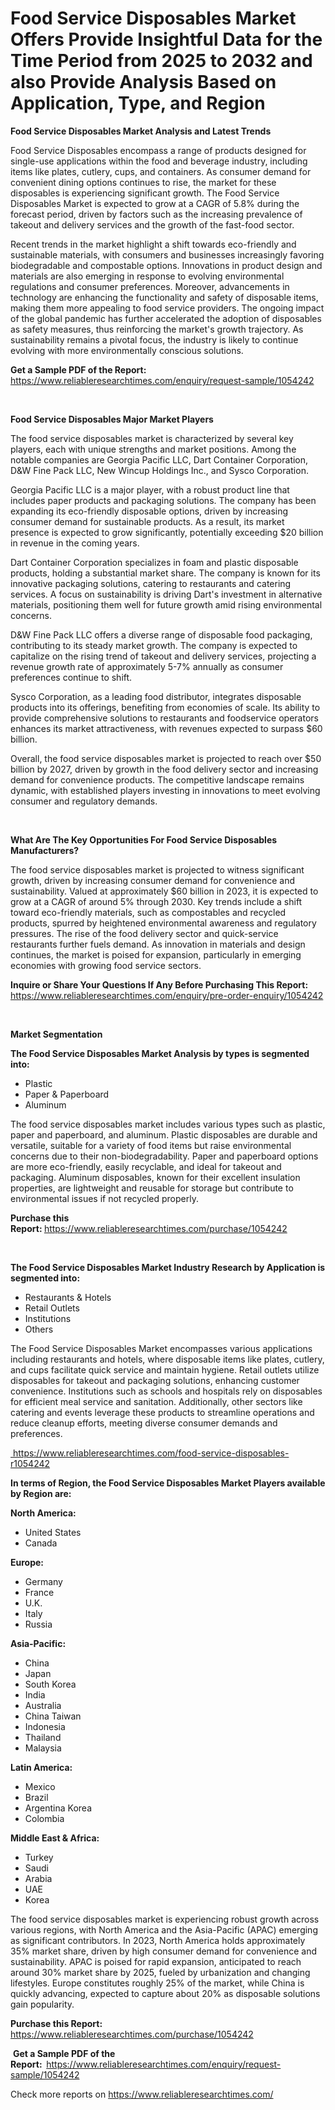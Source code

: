 <p><h1>Food Service Disposables Market Offers Provide Insightful Data for the Time Period from 2025 to 2032 and also Provide Analysis Based on Application, Type, and Region</h1></p><p><strong>Food Service Disposables Market Analysis and Latest Trends</strong></p>
<p><p>Food Service Disposables encompass a range of products designed for single-use applications within the food and beverage industry, including items like plates, cutlery, cups, and containers. As consumer demand for convenient dining options continues to rise, the market for these disposables is experiencing significant growth. The Food Service Disposables Market is expected to grow at a CAGR of 5.8% during the forecast period, driven by factors such as the increasing prevalence of takeout and delivery services and the growth of the fast-food sector.</p><p>Recent trends in the market highlight a shift towards eco-friendly and sustainable materials, with consumers and businesses increasingly favoring biodegradable and compostable options. Innovations in product design and materials are also emerging in response to evolving environmental regulations and consumer preferences. Moreover, advancements in technology are enhancing the functionality and safety of disposable items, making them more appealing to food service providers. The ongoing impact of the global pandemic has further accelerated the adoption of disposables as safety measures, thus reinforcing the market's growth trajectory. As sustainability remains a pivotal focus, the industry is likely to continue evolving with more environmentally conscious solutions.</p></p>
<p><strong>Get a Sample PDF of the Report:&nbsp;</strong> <a href="https://www.reliableresearchtimes.com/enquiry/request-sample/1054242?utm_campaign=2451&utm_medium=2&utm_source=Github&utm_content=ia&utm_term=14022025&utm_id=food-service-disposables">https://www.reliableresearchtimes.com/enquiry/request-sample/1054242</a></p>
<p>&nbsp;</p>
<p><strong>Food Service Disposables Major Market Players</strong></p>
<p><p>The food service disposables market is characterized by several key players, each with unique strengths and market positions. Among the notable companies are Georgia Pacific LLC, Dart Container Corporation, D&W Fine Pack LLC, New Wincup Holdings Inc., and Sysco Corporation.</p><p>Georgia Pacific LLC is a major player, with a robust product line that includes paper products and packaging solutions. The company has been expanding its eco-friendly disposable options, driven by increasing consumer demand for sustainable products. As a result, its market presence is expected to grow significantly, potentially exceeding $20 billion in revenue in the coming years.</p><p>Dart Container Corporation specializes in foam and plastic disposable products, holding a substantial market share. The company is known for its innovative packaging solutions, catering to restaurants and catering services. A focus on sustainability is driving Dart's investment in alternative materials, positioning them well for future growth amid rising environmental concerns.</p><p>D&W Fine Pack LLC offers a diverse range of disposable food packaging, contributing to its steady market growth. The company is expected to capitalize on the rising trend of takeout and delivery services, projecting a revenue growth rate of approximately 5-7% annually as consumer preferences continue to shift.</p><p>Sysco Corporation, as a leading food distributor, integrates disposable products into its offerings, benefiting from economies of scale. Its ability to provide comprehensive solutions to restaurants and foodservice operators enhances its market attractiveness, with revenues expected to surpass $60 billion.</p><p>Overall, the food service disposables market is projected to reach over $50 billion by 2027, driven by growth in the food delivery sector and increasing demand for convenience products. The competitive landscape remains dynamic, with established players investing in innovations to meet evolving consumer and regulatory demands.</p></p>
<p>&nbsp;</p>
<p><strong>What Are The Key Opportunities For Food Service Disposables Manufacturers?</strong></p>
<p><p>The food service disposables market is projected to witness significant growth, driven by increasing consumer demand for convenience and sustainability. Valued at approximately $60 billion in 2023, it is expected to grow at a CAGR of around 5% through 2030. Key trends include a shift toward eco-friendly materials, such as compostables and recycled products, spurred by heightened environmental awareness and regulatory pressures. The rise of the food delivery sector and quick-service restaurants further fuels demand. As innovation in materials and design continues, the market is poised for expansion, particularly in emerging economies with growing food service sectors.</p></p>
<p><strong>Inquire or Share Your Questions If Any Before Purchasing This Report:</strong> <a href="https://www.reliableresearchtimes.com/enquiry/pre-order-enquiry/1054242?utm_campaign=2451&utm_medium=2&utm_source=Github&utm_content=ia&utm_term=14022025&utm_id=food-service-disposables">https://www.reliableresearchtimes.com/enquiry/pre-order-enquiry/1054242</a></p>
<p>&nbsp;</p>
<p><strong>Market Segmentation</strong></p>
<p><strong>The Food Service Disposables Market Analysis by types is segmented into:</strong></p>
<p><ul><li>Plastic</li><li>Paper & Paperboard</li><li>Aluminum</li></ul></p>
<p><p>The food service disposables market includes various types such as plastic, paper and paperboard, and aluminum. Plastic disposables are durable and versatile, suitable for a variety of food items but raise environmental concerns due to their non-biodegradability. Paper and paperboard options are more eco-friendly, easily recyclable, and ideal for takeout and packaging. Aluminum disposables, known for their excellent insulation properties, are lightweight and reusable for storage but contribute to environmental issues if not recycled properly.</p></p>
<p><strong>Purchase this Report:&nbsp;</strong><a href="https://www.reliableresearchtimes.com/purchase/1054242?utm_campaign=2451&utm_medium=2&utm_source=Github&utm_content=ia&utm_term=14022025&utm_id=food-service-disposables">https://www.reliableresearchtimes.com/purchase/1054242</a></p>
<p>&nbsp;</p>
<p><strong>The Food Service Disposables Market Industry Research by Application is segmented into:</strong></p>
<p><ul><li>Restaurants & Hotels</li><li>Retail Outlets</li><li>Institutions</li><li>Others</li></ul></p>
<p><p>The Food Service Disposables Market encompasses various applications including restaurants and hotels, where disposable items like plates, cutlery, and cups facilitate quick service and maintain hygiene. Retail outlets utilize disposables for takeout and packaging solutions, enhancing customer convenience. Institutions such as schools and hospitals rely on disposables for efficient meal service and sanitation. Additionally, other sectors like catering and events leverage these products to streamline operations and reduce cleanup efforts, meeting diverse consumer demands and preferences.</p></p>
<p><a href="https://www.reliableresearchtimes.com/food-service-disposables-r1054242?utm_campaign=2451&utm_medium=2&utm_source=Github&utm_content=ia&utm_term=14022025&utm_id=food-service-disposables">&nbsp;https://www.reliableresearchtimes.com/food-service-disposables-r1054242</a></p>
<p><strong>In terms of Region, the Food Service Disposables Market Players available by Region are:</strong></p>
<p>
    <p> <strong> North America: </strong>
        <ul>
            <li>United States</li>
            <li>Canada</li>
        </ul>
        </p> 
    <p> <strong> Europe: </strong>
        <ul>
            <li>Germany</li>
            <li>France</li>
            <li>U.K.</li>
            <li>Italy</li>
            <li>Russia</li>
        </ul>
        </p> 
    <p> <strong> Asia-Pacific: </strong>
        <ul>
            <li>China</li>
            <li>Japan</li>
            <li>South Korea</li>
            <li>India</li>
            <li>Australia</li>
            <li>China Taiwan</li>
            <li>Indonesia</li>
            <li>Thailand</li>
            <li>Malaysia</li>
        </ul>
        </p> 
    <p> <strong> Latin America: </strong>
        <ul>
            <li>Mexico</li>
            <li>Brazil</li>
            <li>Argentina Korea</li>
            <li>Colombia</li>
        </ul>
        </p> 
    <p> <strong> Middle East & Africa: </strong>
        <ul>
            <li>Turkey</li>
            <li>Saudi</li>
            <li>Arabia</li>
            <li>UAE</li>
            <li>Korea</li>
        </ul>
    </p>
    </p>
<p><p>The food service disposables market is experiencing robust growth across various regions, with North America and the Asia-Pacific (APAC) emerging as significant contributors. In 2023, North America holds approximately 35% market share, driven by high consumer demand for convenience and sustainability. APAC is poised for rapid expansion, anticipated to reach around 30% market share by 2025, fueled by urbanization and changing lifestyles. Europe constitutes roughly 25% of the market, while China is quickly advancing, expected to capture about 20% as disposable solutions gain popularity.</p></p>
<p><strong>Purchase this Report: </strong><a href="https://www.reliableresearchtimes.com/purchase/1054242?utm_campaign=2451&utm_medium=2&utm_source=Github&utm_content=ia&utm_term=14022025&utm_id=food-service-disposables">https://www.reliableresearchtimes.com/purchase/1054242</a></p>
<p>&nbsp;<strong>Get a Sample PDF of the Report:&nbsp;&nbsp;</strong><a href="https://www.reliableresearchtimes.com/enquiry/request-sample/1054242?utm_campaign=2451&utm_medium=2&utm_source=Github&utm_content=ia&utm_term=14022025&utm_id=food-service-disposables">https://www.reliableresearchtimes.com/enquiry/request-sample/1054242</a></p>
<p><strong></strong></p>
<p>Check more reports on <a href="https://www.reliableresearchtimes.com/?utm_campaign=2451&utm_medium=2&utm_source=Github&utm_content=ia&utm_term=14022025&utm_id=food-service-disposables">https://www.reliableresearchtimes.com/</a></p>